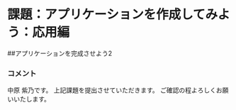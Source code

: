 # 課題：アプリケーションを作成してみよう：応用編

##アプリケーションを完成させよう2

### コメント

中原 紫乃です。
上記課題を提出させていただきます。
ご確認の程よろしくお願いいたします。